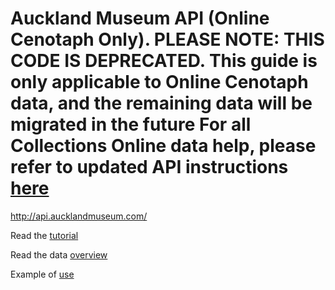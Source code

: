Auckland Museum API (Online Cenotaph Only).
PLEASE NOTE: THIS CODE IS DEPRECATED. This guide is only applicable to Online Cenotaph data, and the remaining data will be migrated in the future
For all Collections Online data help, please refer to updated API instructions [here](https://github.com/AucklandMuseum/_API)
================
http://api.aucklandmuseum.com/

Read the [tutorial](https://github.com/AucklandMuseum/API/wiki/Tutorial)

Read the data [overview](https://github.com/AucklandMuseum/API/wiki/Data-Overview)

Example of [use](https://github.com/AucklandMuseum/API/wiki/Examples)
